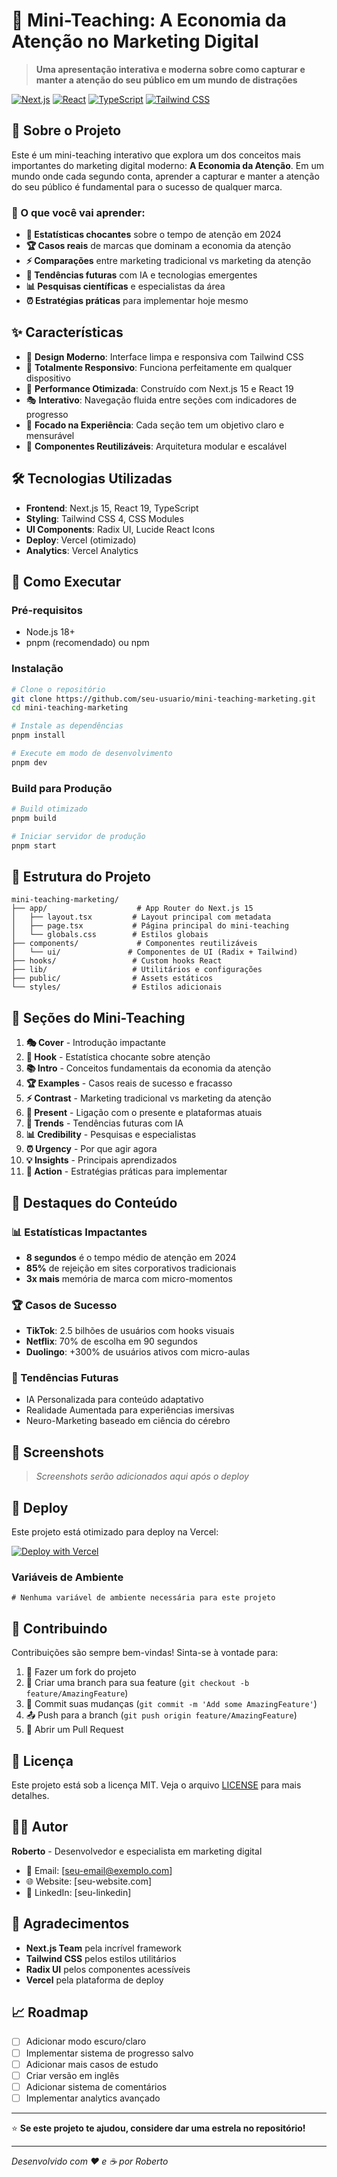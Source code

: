 # 🚀 Mini-Teaching: A Economia da Atenção no Marketing Digital

> **Uma apresentação interativa e moderna sobre como capturar e manter a atenção do seu público em um mundo de distrações**

[![Next.js](https://img.shields.io/badge/Next.js-15.2.4-black?style=for-the-badge&logo=next.js)](https://nextjs.org/)
[![React](https://img.shields.io/badge/React-19-blue?style=for-the-badge&logo=react)](https://reactjs.org/)
[![TypeScript](https://img.shields.io/badge/TypeScript-5-blue?style=for-the-badge&logo=typescript)](https://www.typescriptlang.org/)
[![Tailwind CSS](https://img.shields.io/badge/Tailwind_CSS-4.1.9-38B2AC?style=for-the-badge&logo=tailwind-css)](https://tailwindcss.com/)

## 📖 Sobre o Projeto

Este é um mini-teaching interativo que explora um dos conceitos mais importantes do marketing digital moderno: **A Economia da Atenção**. Em um mundo onde cada segundo conta, aprender a capturar e manter a atenção do seu público é fundamental para o sucesso de qualquer marca.

### 🎯 O que você vai aprender:

- **🚨 Estatísticas chocantes** sobre o tempo de atenção em 2024
- **🏆 Casos reais** de marcas que dominam a economia da atenção
- **⚡ Comparações** entre marketing tradicional vs marketing da atenção
- **🔮 Tendências futuras** com IA e tecnologias emergentes
- **📊 Pesquisas científicas** e especialistas da área
- **⏰ Estratégias práticas** para implementar hoje mesmo

## ✨ Características

- 🎨 **Design Moderno**: Interface limpa e responsiva com Tailwind CSS
- 📱 **Totalmente Responsivo**: Funciona perfeitamente em qualquer dispositivo
- 🚀 **Performance Otimizada**: Construído com Next.js 15 e React 19
- 🎭 **Interativo**: Navegação fluida entre seções com indicadores de progresso
- 🎯 **Focado na Experiência**: Cada seção tem um objetivo claro e mensurável
- 🌟 **Componentes Reutilizáveis**: Arquitetura modular e escalável

## 🛠️ Tecnologias Utilizadas

- **Frontend**: Next.js 15, React 19, TypeScript
- **Styling**: Tailwind CSS 4, CSS Modules
- **UI Components**: Radix UI, Lucide React Icons
- **Deploy**: Vercel (otimizado)
- **Analytics**: Vercel Analytics

## 🚀 Como Executar

### Pré-requisitos

- Node.js 18+ 
- pnpm (recomendado) ou npm

### Instalação

```bash
# Clone o repositório
git clone https://github.com/seu-usuario/mini-teaching-marketing.git
cd mini-teaching-marketing

# Instale as dependências
pnpm install

# Execute em modo de desenvolvimento
pnpm dev
```

### Build para Produção

```bash
# Build otimizado
pnpm build

# Iniciar servidor de produção
pnpm start
```

## 📁 Estrutura do Projeto

```
mini-teaching-marketing/
├── app/                    # App Router do Next.js 15
│   ├── layout.tsx         # Layout principal com metadata
│   ├── page.tsx           # Página principal do mini-teaching
│   └── globals.css        # Estilos globais
├── components/             # Componentes reutilizáveis
│   └── ui/               # Componentes de UI (Radix + Tailwind)
├── hooks/                 # Custom hooks React
├── lib/                   # Utilitários e configurações
├── public/                # Assets estáticos
└── styles/                # Estilos adicionais
```

## 🎨 Seções do Mini-Teaching

1. **🎭 Cover** - Introdução impactante
2. **🚨 Hook** - Estatística chocante sobre atenção
3. **📚 Intro** - Conceitos fundamentais da economia da atenção
4. **🏆 Examples** - Casos reais de sucesso e fracasso
5. **⚡ Contrast** - Marketing tradicional vs marketing da atenção
6. **📱 Present** - Ligação com o presente e plataformas atuais
7. **🔮 Trends** - Tendências futuras com IA
8. **📊 Credibility** - Pesquisas e especialistas
9. **⏰ Urgency** - Por que agir agora
10. **💡 Insights** - Principais aprendizados
11. **🎯 Action** - Estratégias práticas para implementar

## 🌟 Destaques do Conteúdo

### 📊 Estatísticas Impactantes
- **8 segundos** é o tempo médio de atenção em 2024
- **85%** de rejeição em sites corporativos tradicionais
- **3x mais** memória de marca com micro-momentos

### 🏆 Casos de Sucesso
- **TikTok**: 2.5 bilhões de usuários com hooks visuais
- **Netflix**: 70% de escolha em 90 segundos
- **Duolingo**: +300% de usuários ativos com micro-aulas

### 🔮 Tendências Futuras
- IA Personalizada para conteúdo adaptativo
- Realidade Aumentada para experiências imersivas
- Neuro-Marketing baseado em ciência do cérebro

## 📱 Screenshots

> *Screenshots serão adicionados aqui após o deploy*

## 🚀 Deploy

Este projeto está otimizado para deploy na Vercel:

[![Deploy with Vercel](https://vercel.com/button)](https://vercel.com/new/clone?repository-url=https://github.com/seu-usuario/mini-teaching-marketing)

### Variáveis de Ambiente

```env
# Nenhuma variável de ambiente necessária para este projeto
```

## 🤝 Contribuindo

Contribuições são sempre bem-vindas! Sinta-se à vontade para:

1. 🍴 Fazer um fork do projeto
2. 🌿 Criar uma branch para sua feature (`git checkout -b feature/AmazingFeature`)
3. 💾 Commit suas mudanças (`git commit -m 'Add some AmazingFeature'`)
4. 📤 Push para a branch (`git push origin feature/AmazingFeature`)
5. 🔄 Abrir um Pull Request

## 📄 Licença

Este projeto está sob a licença MIT. Veja o arquivo [LICENSE](LICENSE) para mais detalhes.

## 👨‍💻 Autor

**Roberto** - Desenvolvedor e especialista em marketing digital

- 📧 Email: [seu-email@exemplo.com]
- 🌐 Website: [seu-website.com]
- 💼 LinkedIn: [seu-linkedin]

## 🙏 Agradecimentos

- **Next.js Team** pela incrível framework
- **Tailwind CSS** pelos estilos utilitários
- **Radix UI** pelos componentes acessíveis
- **Vercel** pela plataforma de deploy

## 📈 Roadmap

- [ ] Adicionar modo escuro/claro
- [ ] Implementar sistema de progresso salvo
- [ ] Adicionar mais casos de estudo
- [ ] Criar versão em inglês
- [ ] Adicionar sistema de comentários
- [ ] Implementar analytics avançado

---

⭐ **Se este projeto te ajudou, considere dar uma estrela no repositório!**

---

*Desenvolvido com ❤️ e ☕ por Roberto*
